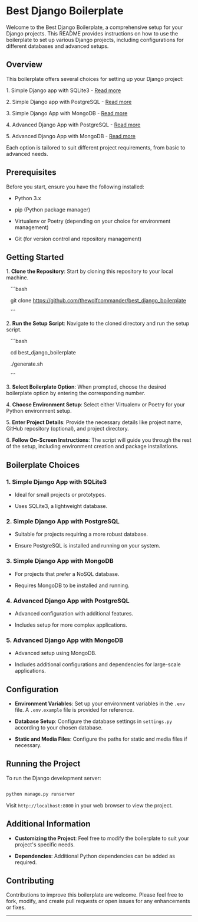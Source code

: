 
# Best Django Boilerplate

Welcome to the Best Django Boilerplate, a comprehensive setup for your Django projects. This README provides instructions on how to use the boilerplate to set up various Django projects, including configurations for different databases and advanced setups.

## Overview

This boilerplate offers several choices for setting up your Django project:

1\. Simple Django app with SQLite3 - [Read more](./boilerplates/1/info.md)

2\. Simple Django app with PostgreSQL - [Read more](./boilerplates/2/info.md)

3\. Simple Django App with MongoDB - [Read more](./boilerplates/3/info.md)

4\. Advanced Django App with PostgreSQL - [Read more](./boilerplates/4/info.md)

5\. Advanced Django App with MongoDB - [Read more](./boilerplates/5/info.md)

Each option is tailored to suit different project requirements, from basic to advanced needs.

## Prerequisites

Before you start, ensure you have the following installed:

- Python 3.x

- pip (Python package manager)

- Virtualenv or Poetry (depending on your choice for environment management)

- Git (for version control and repository management)

## Getting Started

1\. **Clone the Repository**: Start by cloning this repository to your local machine.

   ```bash

   git clone https://github.com/thewolfcommander/best_django_boilerplate

   ```

2\. **Run the Setup Script**: Navigate to the cloned directory and run the setup script.

   ```bash

   cd best_django_boilerplate

   ./generate.sh

   ```

3\. **Select Boilerplate Option**: When prompted, choose the desired boilerplate option by entering the corresponding number.

4\. **Choose Environment Setup**: Select either Virtualenv or Poetry for your Python environment setup.

5\. **Enter Project Details**: Provide the necessary details like project name, GitHub repository (optional), and project directory.

6\. **Follow On-Screen Instructions**: The script will guide you through the rest of the setup, including environment creation and package installations.

## Boilerplate Choices

### 1. Simple Django App with SQLite3

- Ideal for small projects or prototypes.

- Uses SQLite3, a lightweight database.

### 2. Simple Django App with PostgreSQL

- Suitable for projects requiring a more robust database.

- Ensure PostgreSQL is installed and running on your system.

### 3. Simple Django App with MongoDB

- For projects that prefer a NoSQL database.

- Requires MongoDB to be installed and running.

### 4. Advanced Django App with PostgreSQL

- Advanced configuration with additional features.

- Includes setup for more complex applications.

### 5. Advanced Django App with MongoDB

- Advanced setup using MongoDB.

- Includes additional configurations and dependencies for large-scale applications.

## Configuration

- **Environment Variables**: Set up your environment variables in the `.env` file. A `.env.example` file is provided for reference.

- **Database Setup**: Configure the database settings in `settings.py` according to your chosen database.

- **Static and Media Files**: Configure the paths for static and media files if necessary.

## Running the Project

To run the Django development server:

```bash

python manage.py runserver

```

Visit `http://localhost:8000` in your web browser to view the project.

## Additional Information

- **Customizing the Project**: Feel free to modify the boilerplate to suit your project's specific needs.

- **Dependencies**: Additional Python dependencies can be added as required.

## Contributing

Contributions to improve this boilerplate are welcome. Please feel free to fork, modify, and create pull requests or open issues for any enhancements or fixes.

---
